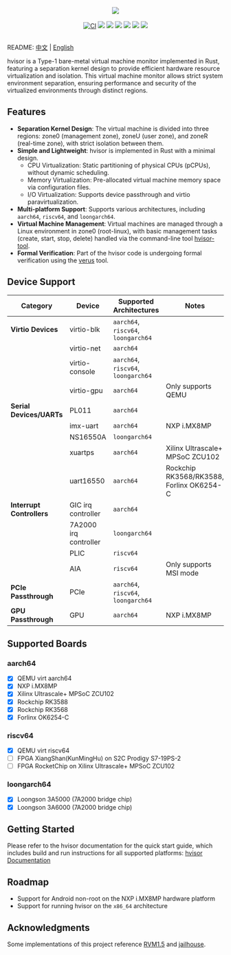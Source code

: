 <p align = "center">
<br><br>
<img src="https://www.syswonder.org/_media/hvisor-logo.svg">
<br><br>
<!-- <img src="https://img.shields.io/badge/hvisor-orange" /> -->
<a href="https://github.com/syswonder/hvisor/actions/workflows/ci.yml"><img src="https://github.com/syswonder/hvisor/actions/workflows/ci.yml/badge.svg?branch=dev" alt="CI" style="max-width: 100%;"></a>
<img src="https://img.shields.io/github/license/syswonder/hvisor?color=red" />
<img src="https://img.shields.io/github/contributors/syswonder/hvisor?color=blue" />
<img src="https://img.shields.io/github/languages/code-size/syswonder/hvisor?color=green">
<img src="https://img.shields.io/github/repo-size/syswonder/hvisor?color=white">
<img src="https://img.shields.io/github/languages/top/syswonder/hvisor?color=orange">
<img src="https://img.shields.io/github/stars/syswonder/hvisor?color=yellow" />
<br><br>
</p>

README: [中文](./README-zh.md) | [English](./README.md)

hvisor is a Type-1 bare-metal virtual machine monitor implemented in Rust, featuring a separation kernel design to provide efficient hardware resource virtualization and isolation. This virtual machine monitor allows strict system environment separation, ensuring performance and security of the virtualized environments through distinct regions.

## Features

- **Separation Kernel Design**: The virtual machine is divided into three regions: zone0 (management zone), zoneU (user zone), and zoneR (real-time zone), with strict isolation between them.
- **Simple and Lightweight**: hvisor is implemented in Rust with a minimal design.
  - CPU Virtualization: Static partitioning of physical CPUs (pCPUs), without dynamic scheduling.
  - Memory Virtualization: Pre-allocated virtual machine memory space via configuration files.
  - I/O Virtualization: Supports device passthrough and virtio paravirtualization.
- **Multi-platform Support**: Supports various architectures, including `aarch64`, `riscv64`, and `loongarch64`.
- **Virtual Machine Management**: Virtual machines are managed through a Linux environment in zone0 (root-linux), with basic management tasks (create, start, stop, delete) handled via the command-line tool [hvisor-tool](https://github.com/syswonder/hvisor-tool).
- **Formal Verification**: Part of the hvisor code is undergoing formal verification using the [verus](https://github.com/verus-lang/verus) tool.

## Device Support

| **Category**              | **Device**            | **Supported Architectures**          | **Notes**                                |
| ------------------------- | --------------------- | ------------------------------------ | ---------------------------------------- |
| **Virtio Devices**        | virtio-blk            | `aarch64`, `riscv64`, `loongarch64`  |                                          |
|                           | virtio-net            | `aarch64`                            |                                          |
|                           | virtio-console        | `aarch64`, `riscv64`, `loongarch64`  |                                          |
|                           | virtio-gpu            | `aarch64`                            | Only supports QEMU                       |
| **Serial Devices/UARTs**  | PL011                 | `aarch64`                            |                                          |
|                           | imx-uart              | `aarch64`                            | NXP i.MX8MP                              |
|                           | NS16550A              | `loongarch64`                        |                                          |
|                           | xuartps               | `aarch64`                            | Xilinx Ultrascale+ MPSoC ZCU102          |
|                           | uart16550             | `aarch64`                            | Rockchip RK3568/RK3588, Forlinx OK6254-C |
| **Interrupt Controllers** | GIC irq controller    | `aarch64`                            |                                          |
|                           | 7A2000 irq controller | `loongarch64`                        |                                          |
|                           | PLIC                  | `riscv64`                            |                                          |
|                           | AIA                   | `riscv64`                            | Only supports MSI mode                   |
| **PCIe Passthrough**      | PCIe                  | `aarch64`, `riscv64`, `loongarch64`  |                                          |
| **GPU Passthrough**       | GPU                   | `aarch64`                            | NXP i.MX8MP                              |

## Supported Boards

### aarch64

- [x] QEMU virt aarch64
- [x] NXP i.MX8MP
- [x] Xilinx Ultrascale+ MPSoC ZCU102
- [x] Rockchip RK3588
- [x] Rockchip RK3568
- [x] Forlinx OK6254-C

### riscv64

- [x] QEMU virt riscv64
- [ ] FPGA XiangShan(KunMingHu) on S2C Prodigy S7-19PS-2
- [ ] FPGA RocketChip on Xilinx Ultrascale+ MPSoC ZCU102

### loongarch64

- [x] Loongson 3A5000 (7A2000 bridge chip)
- [x] Loongson 3A6000 (7A2000 bridge chip)

## Getting Started

Please refer to the hvisor documentation for the quick start guide, which includes build and run instructions for all supported platforms: [hvisor Documentation](https://hvisor.syswonder.org/)

## Roadmap

- Support for Android non-root on the NXP i.MX8MP hardware platform
- Support for running hvisor on the `x86_64` architecture

## Acknowledgments

Some implementations of this project reference [RVM1.5](https://github.com/rcore-os/RVM1.5) and [jailhouse](https://github.com/siemens/jailhouse).
